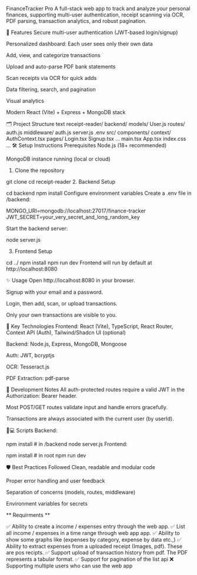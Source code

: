 FinanceTracker Pro
A full-stack web app to track and analyze your personal finances, supporting multi-user authentication, receipt scanning via OCR, PDF parsing, transaction analytics, and robust pagination.

🚀 Features
Secure multi-user authentication (JWT-based login/signup)

Personalized dashboard: Each user sees only their own data

Add, view, and categorize transactions

Upload and auto-parse PDF bank statements

Scan receipts via OCR for quick adds

Data filtering, search, and pagination

Visual analytics

Modern React (Vite) + Express + MongoDB stack

🗂️ Project Structure
text
receipt-reader/
  backend/
    models/
      User.js
    routes/
      auth.js
    middleware/
      auth.js
    server.js
    .env
  src/
    components/
    context/
      AuthContext.tsx
    pages/
      Login.tsx
      Signup.tsx
      ...
    main.tsx
    App.tsx
    index.css
  ...
🛠️ Setup Instructions
Prerequisites
Node.js (18+ recommended)

MongoDB instance running (local or cloud)

1. Clone the repository

git clone <your-repo-url>
cd receipt-reader
2. Backend Setup

cd backend
npm install
Configure environment variables
Create a .env file in /backend:


MONGO_URI=mongodb://localhost:27017/finance-tracker
JWT_SECRET=your_very_secret_and_long_random_key

Start the backend server:

node server.js

3. Frontend Setup

cd ../
npm install
npm run dev
Frontend will run by default at http://localhost:8080

✨ Usage
Open http://localhost:8080 in your browser.

Signup with your email and a password.

Login, then add, scan, or upload transactions.

Only your own transactions are visible to you.

🧩 Key Technologies
Frontend: React (Vite), TypeScript, React Router, Context API (Auth), Tailwind/Shadcn UI (optional)

Backend: Node.js, Express, MongoDB, Mongoose

Auth: JWT, bcryptjs

OCR: Tesseract.js

PDF Extraction: pdf-parse

📖 Development Notes
All auth-protected routes require a valid JWT in the Authorization: Bearer <token> header.

Most POST/GET routes validate input and handle errors gracefully.

Transactions are always associated with the current user (by userId).

🧑💻 Scripts
Backend:

npm install         # in /backend
node server.js
Frontend:


npm install         # in root
npm run dev

🛡️ Best Practices Followed
Clean, readable and modular code

Proper error handling and user feedback

Separation of concerns (models, routes, middleware)

Environment variables for secrets

** Requirments **

✅ Ability to create a income / expenses entry through the web app.
✅ List all income / expenses in a time range through web app app.
✅ Ability to show some graphs like (expenses by category, expense by data
etc.,)
✅ Ability to extract expenses from a uploaded receipt (Images, pdf). These
are pos recipts.
✅ Support upload of transaction history from pdf. The PDF represents a
tabular format.
✅ Support for pagination of the list api
❌ Supporting multiple users who can use the web app
